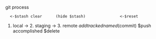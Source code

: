 git process

      <-$stash clear      (hide $stash)               <-$reset
1. local    ->           2. staging               ->         3. remote
        $add        tracked  named($commit)     $push        accomplished
        $delete

